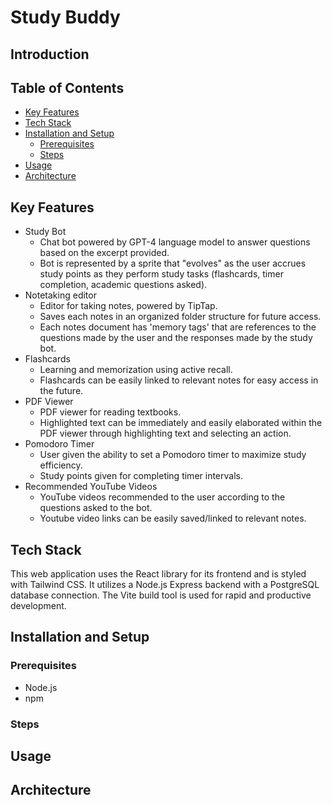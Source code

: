 # Study Buddy

## Introduction

## Table of Contents
- [Key Features](#key-features)
- [Tech Stack](#tech-stack)
- [Installation and Setup](#installation-and-setup)
  - [Prerequisites](#prerequisites)
  - [Steps](#steps)
- [Usage](#usage)
- [Architecture](#architecture)

## Key Features
- Study Bot
  - Chat bot powered by GPT-4 language model to answer questions based on the excerpt provided.
  - Bot is represented by a sprite that "evolves" as the user accrues study points as they perform study tasks (flashcards, timer completion, academic questions asked).
- Notetaking editor
  - Editor for taking notes, powered by TipTap.
  - Saves each notes in an organized folder structure for future access.
  - Each notes document has 'memory tags' that are references to the questions made by the user and the responses made by the study bot.  
- Flashcards 
  - Learning and memorization using active recall.
  - Flashcards can be easily linked to relevant notes for easy access in the future.
- PDF Viewer
  - PDF viewer for reading textbooks.
  - Highlighted text can be immediately and easily elaborated within the PDF viewer through highlighting text and selecting an action.
- Pomodoro Timer
  - User given the ability to set a Pomodoro timer to maximize study efficiency.
  - Study points given for completing timer intervals.
- Recommended YouTube Videos
  - YouTube videos recommended to the user according to the questions asked to the bot.
  - Youtube video links can be easily saved/linked to relevant notes. 

## Tech Stack
This web application uses the React library for its frontend and is styled with Tailwind CSS. It utilizes a Node.js Express backend with a PostgreSQL database connection. The Vite build tool is used for rapid and productive development.

## Installation and Setup
### Prerequisites
- Node.js
- npm 

### Steps

## Usage

## Architecture